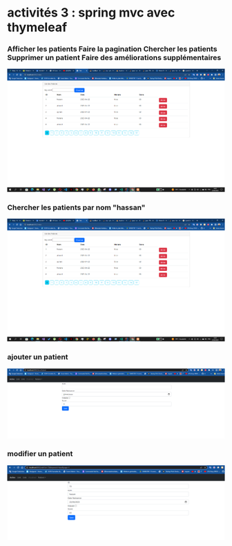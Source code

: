 
<h1>activités 3 : spring mvc  avec thymeleaf</h1>

<h3>
Afficher les patients
Faire la pagination
Chercher les patients
Supprimer un patient
Faire des améliorations supplémentaires
</h3>
<img src="./pictures/img1.png">
<h3>
  Chercher les patients par nom  "hassan"
</h3>
<img src="./pictures/img1.png">
<h3>
  ajouter un patient
</h3>
<img src="./pictures/img3.png">
<h3>
  modifier un patient
</h3>
<img src="./pictures/img4.png">
